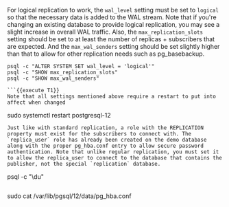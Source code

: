 For logical replication to work, the `wal_level` setting must be set to `logical` so that the necessary data is added to the WAL stream. Note that if you're changing an existing database to provide logical replication, you may see a slight increase in overall WAL traffic. Also, the `max_replication_slots` setting should be set to at least the number of replicas + subscribers that are expected. And the `max_wal_senders` setting should be set slightly higher than that to allow for other replication needs such as pg_basebackup.
```
psql -c "ALTER SYSTEM SET wal_level = 'logical'"
psql -c "SHOW max_replication_slots"
psql -c "SHOW max_wal_senders"

```{{execute T1}}
Note that all settings mentioned above require a restart to put into affect when changed
```
sudo systemctl restart postgresql-12
```{{execute T1}}
Just like with standard replication, a role with the REPLICATION property must exist for the subscribers to connect with. The `replica_user` role has already been created on the demo database along with the proper pg_hba.conf entry to allow secure password authentication. Note that unlike regular replication, you must set it to allow the replica_user to connect to the database that contains the publisher, not the special `replication` database.
```
psql -c "\du" 
```{{execute T1}}
```
sudo cat /var/lib/pgsql/12/data/pg_hba.conf
```{{execute T1}}


